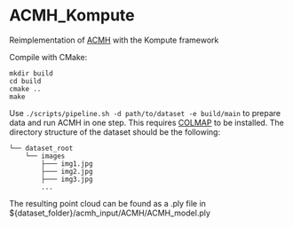 # ACMH\_Kompute
Reimplementation of [ACMH](https://github.com/GhiXu/ACMH) with the Kompute framework

Compile with CMake:
```
mkdir build
cd build
cmake ..
make
```

Use `./scripts/pipeline.sh -d path/to/dataset -e build/main` to prepare data and run ACMH in one step.
This requires [COLMAP](https://colmap.github.io/) to be installed.
The directory structure of the dataset should be the following:
```
└── dataset_root
    └── images
        ├─── img1.jpg
        ├─── img2.jpg
        ├─── img3.jpg
        ...
```
The resulting point cloud can be found as a .ply file in $\{dataset_folder\}/acmh_input/ACMH/ACMH_model.ply
